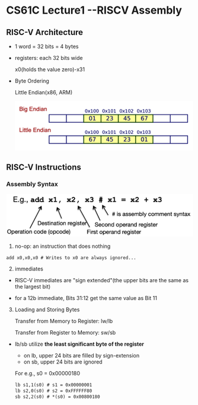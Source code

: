 # CS61C Lecture1 --RISCV Assembly

## RISC-V Architecture
- 1 word = 32 bits = 4 bytes

- registers: each 32 bits wide

    x0(holds the value zero)-x31

- Byte Ordering 

    Little Endian(x86, ARM)

    ![20220310173933](https://raw.githubusercontent.com/zxc2012/image/main/20220316203925.png)

## RISC-V Instructions

### Assembly Syntax

![20220310173933](https://raw.githubusercontent.com/zxc2012/image/main/20220316201927.png)

1. no-op: an instruction that does nothing

```armasm
add x0,x0,x0 # Writes to x0 are always ignored...
```

2. immediates

- RISC-V immediates are "sign extended"(the upper bits are the same as the largest bit)

- for a 12b immediate, Bits 31:12 get the same value as Bit 11

3. Loading and Storing Bytes

    Transfer from Memory to Register: lw/lb
    
    Transfer from Register to Memory: sw/sb

- lb/sb utilize **the least significant byte of the register**
    - on lb, upper 24 bits are filled by sign-extension
    - on sb, upper 24 bits are ignored

    For e.g.,  s0 = 0x00000180

    ```armasm
    lb s1,1(s0) # s1 = 0x00000001
    lb s2,0(s0) # s2 = 0xFFFFFF80
    sb s2,2(s0) # *(s0) = 0x00800180
    ```

